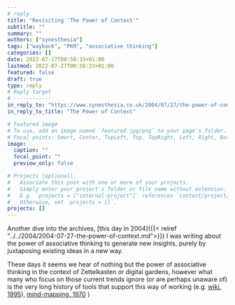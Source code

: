 ```yaml
---
# reply
title: "Revisiting 'The Power of Context'"
subtitle: ""
summary: ""
authors: ["synesthesia"]
tags: ["wayback", "PKM", "associative thinking"]
categories: []
date: 2022-07-27T00:58:33+01:00
lastmod: 2022-07-27T00:58:33+01:00
featured: false
draft: true
type: reply
# Reply target
# ------------
in_reply_to: "https://www.synesthesia.co.uk/2004/07/27/the-power-of-context/"
in_reply_to_title: "The Power of Context"

# Featured image
# To use, add an image named `featured.jpg/png` to your page's folder.
# Focal points: Smart, Center, TopLeft, Top, TopRight, Left, Right, BottomLeft, Bottom, BottomRight.
image:
  caption: ""
  focal_point: ""
  preview_only: false

# Projects (optional).
#   Associate this post with one or more of your projects.
#   Simply enter your project's folder or file name without extension.
#   E.g. `projects = ["internal-project"]` references `content/project/deep-learning/index.md`.
#   Otherwise, set `projects = []`.
projects: []
---
```

Another dive into the archives, [this day in 2004]({{< relref "../../2004/2004-07-27-the-power-of-context.md">}}) I was writing about the power of associative thinking to generate new insights, purely by juxtaposing existing ideas in a new way.

These days it seems we hear of nothing but the power of associative thinking in the context of Zettelkasten or digital gardens, however what many who focus on those current trends ignore (or are perhaps unaware of) is the very long history of tools that support this way of working (e.g. [wiki, 1995](https://en.wikipedia.org/wiki/Wiki)), [mind-mapping, 1970](https://www.tonybuzan.edu.sg/about/mind-maps/#:~:text=Originated%20in%201970%20by%20Tony,use%20their%20brains%20more%20effectively.) )


